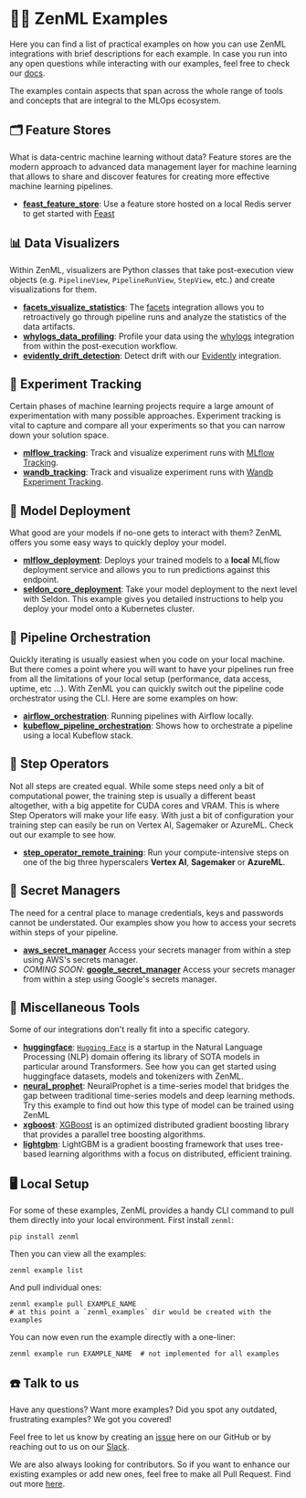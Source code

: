 # 🧑‍💻 ZenML Examples

Here you can find a list of practical examples on how you can use ZenML
integrations with
brief descriptions for each example. In case you run into any open questions
while interacting with our examples, feel free
to check our [docs](https://docs.zenml.io/).

The examples contain aspects that span across the whole range of tools and
concepts that are integral to the MLOps
ecosystem.

## 🗂 Feature Stores

What is data-centric machine learning without data? Feature stores are the
modern approach to
advanced data management layer for machine learning that allows to share and
discover features for creating more effective
machine learning pipelines.

- **[feast_feature_store](feast_feature_store/README.md)**: Use a feature store
  hosted on a local Redis server to
  get started with [Feast](https://feast.dev/)

## 📊 Data Visualizers

Within ZenML, visualizers are Python classes that take post-execution view
objects (e.g. `PipelineView`,
`PipelineRunView`, `StepView`, etc.) and create visualizations for them.

- **[facets_visualize_statistics](facets_visualize_statistics/README.md)**:
  The [facets](https://pair-code.github.io/facets/) integration allows you to
  retroactively go through pipeline runs and
  analyze the statistics of the data artifacts.
- **[whylogs_data_profiling](whylogs_data_profiling/README.md)**: Profile your
  data using the
  [whylogs](https://github.com/whylabs/whylogs) integration from within the
  post-execution workflow.
- **[evidently_drift_detection](evidently_drift_detection/README.md)**: Detect
  drift with our
  [Evidently](https://github.com/evidentlyai/evidently) integration.

## 🧪 Experiment Tracking

Certain phases of machine learning projects require a large amount of
experimentation with many possible approaches.
Experiment tracking is vital to capture and compare all your experiments so that
you can narrow down your solution
space.

- **[mlflow_tracking](mlflow_tracking/README.md)**: Track and visualize
  experiment runs with
  [MLflow Tracking](https://mlflow.org/docs/latest/tracking.html).
- **[wandb_tracking](wandb_tracking/README.md)**: Track and visualize experiment
  runs with
  [Wandb Experiment Tracking](https://wandb.ai/site/experiment-tracking).

## 🚀 Model Deployment

What good are your models if no-one gets to interact with them? ZenML offers you
some easy ways to quickly deploy your
model.

- **[mlflow_deployment](mlflow_deployment/README.md)**: Deploys your trained
  models to a **local** MLflow deployment
  service and allows you to run predictions against this endpoint.
- **[seldon_core_deployment](seldon_deployment/README.md)**: Take your model
  deployment to the next level
  with Seldon. This example gives you detailed instructions to help you deploy
  your model onto a Kubernetes cluster.

## 🚅 Pipeline Orchestration

Quickly iterating is usually easiest when you code on your local machine. But
there comes a point where
you will want to have your pipelines run free from all the limitations of your
local setup (performance, data access,
uptime, etc ...). With ZenML you can quickly switch out the pipeline code
orchestrator using the CLI. Here are some
examples on how:

- **[airflow_orchestration](airflow_orchestration/README.md)**: Running
  pipelines with Airflow locally.
- **[kubeflow_pipeline_orchestration](kubeflow_pipeline_orchestration/README.md)**:
  Shows how to orchestrate a pipeline
  using a local Kubeflow stack.

## 🥾 Step Operators

Not all steps are created equal. While some steps need only a bit of
computational power, the training step is usually
a different beast altogether, with a big appetite for CUDA cores and VRAM. This
is where Step Operators will make your
life easy. With just a bit of configuration your training step can easily be run
on Vertex AI, Sagemaker or AzureML.
Check out our example to see how.

- **[step_operator_remote_training](step_operator_remote_training/README.md)**:
  Run your compute-intensive steps on one
  of the big three hyperscalers **Vertex AI**, **Sagemaker** or **AzureML**.

## 🔑 Secret Managers

The need for a central place to manage credentials, keys and passwords cannot be
understated. Our examples show you how to access your secrets within steps of 
your pipeline.

- **[aws_secret_manager](aws_secret_manager/README.md)** Access your secrets
  manager from within a step using AWS's secrets manager.
- *COMING SOON*: **[google_secret_manager](google_secret_manager/README.md)**
  Access your secrets
  manager from within a step using Google's secrets manager.

## 🗿 Miscellaneous Tools

Some of our integrations don't really fit into a specific category.

- **[huggingface](huggingface/README.md)**: [`Hugging Face`](https://huggingface.co/)
  is a startup in the Natural
  Language Processing (NLP) domain offering its library of SOTA models in
  particular around Transformers. See how you can
  get started using huggingface datasets, models and tokenizers with ZenML.
- **[neural_prophet](neural_prophet/README.md)**: NeuralProphet is a time-series
  model that bridges the gap between
  traditional time-series models and deep learning methods. Try this example to
  find out how this type of model
  can be trained using ZenML
- **[xgboost](xgboost/README.md)**: [XGBoost](https://xgboost.readthedocs.io/en/stable/)
  is an optimized distributed
  gradient boosting library that provides a parallel tree boosting algorithms.
- **[lightgbm](lightgbm/README.md)**: LightGBM is a gradient boosting framework
  that uses tree-based learning
  algorithms with a focus on distributed, efficient training.

## 🖥 Local Setup

For some of these examples, ZenML provides a handy CLI command to pull them
directly into your local environment. First install `zenml`:

```shell
pip install zenml
```

Then you can view all the examples:

```shell
zenml example list
```

And pull individual ones:

```shell
zenml example pull EXAMPLE_NAME
# at this point a `zenml_examples` dir would be created with the examples
```

You can now even run the example directly with a one-liner:

```shell
zenml example run EXAMPLE_NAME  # not implemented for all examples
```

## ☎️ Talk to us

Have any questions? Want more examples? Did you spot any outdated, frustrating
examples?
We got you covered!

Feel free to let us know by creating an
[issue](https://github.com/zenml-io/zenml/issues) here on our GitHub or by
reaching out to us on our [Slack](https://zenml.io/slack-invite/).

We are also always looking for contributors. So if you want to enhance our
existing examples or add new ones, feel free
to make all Pull Request. Find out more [here](../CONTRIBUTING.md).

